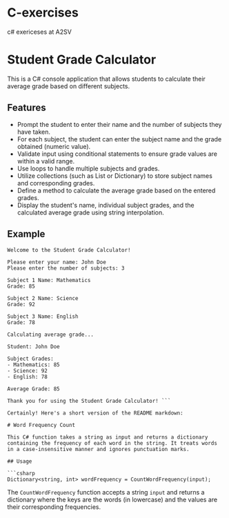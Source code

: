 # C-exercises
c# exericeses at A2SV

# Student Grade Calculator

This is a C# console application that allows students to calculate their average grade based on different subjects.

## Features

- Prompt the student to enter their name and the number of subjects they have taken.
- For each subject, the student can enter the subject name and the grade obtained (numeric value).
- Validate input using conditional statements to ensure grade values are within a valid range.
- Use loops to handle multiple subjects and grades.
- Utilize collections (such as List or Dictionary) to store subject names and corresponding grades.
- Define a method to calculate the average grade based on the entered grades.
- Display the student's name, individual subject grades, and the calculated average grade using string interpolation.


## Example

```plaintext
Welcome to the Student Grade Calculator!

Please enter your name: John Doe
Please enter the number of subjects: 3

Subject 1 Name: Mathematics
Grade: 85

Subject 2 Name: Science
Grade: 92

Subject 3 Name: English
Grade: 78

Calculating average grade...

Student: John Doe

Subject Grades:
- Mathematics: 85
- Science: 92
- English: 78

Average Grade: 85

Thank you for using the Student Grade Calculator! ```

Certainly! Here's a short version of the README markdown:

# Word Frequency Count

This C# function takes a string as input and returns a dictionary containing the frequency of each word in the string. It treats words in a case-insensitive manner and ignores punctuation marks.

## Usage

```csharp
Dictionary<string, int> wordFrequency = CountWordFrequency(input);
```

The `CountWordFrequency` function accepts a string `input` and returns a dictionary where the keys are the words (in lowercase) and the values are their corresponding frequencies.

